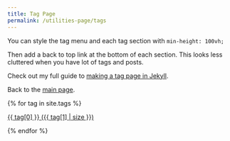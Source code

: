 ```yaml
---
title: Tag Page
permalink: /utilities-page/tags
---
```


<div markdown=1 style="min-height: 100vh;">

You can style the tag menu and each tag section with `min-height: 100vh;`

Then add a back to top link at the bottom of each section. This looks less cluttered when you have lot of tags and posts.

Check out my full guide to [making a tag page in Jekyll](https://derekkedziora.com/blog/tag-page-jekyll).  

Back to the [main page](/).


{% for tag in site.tags %}

[{{ tag[0] }}&nbsp;({{ tag[1] | size }})](#{{tag[0]}})

{% endfor %}

</div>


{% for tag in site.tags %}

<div markdown=1 style="min-height: 100vh;">

## {{tag[0]}}

{% for post in tag[1] %}

[{{ post.title }}]({{ post.url }})

{% endfor %}

[All Tags &#8593;](#)

</div>

{% endfor %}